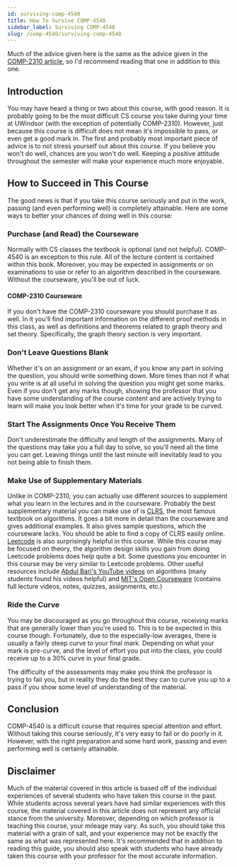 ```yaml
---
id: surviving-comp-4540
title: How To Survive COMP-4540
sidebar_label: Surviving COMP-4540
slug: /comp-4540/surviving-comp-4540
---
```


Much of the advice given here is the same as the advice given in the [COMP-2310 article](../COMP-2310/survivingCOMP2310), so I'd recommend reading that one in addition to this one.

## Introduction

You may have heard a thing or two about this course, with good reason. It is probably going to be the most difficult CS course you take during your time at UWindsor (with the exception of potentially COMP-2310). However, just because this course is difficult does not mean it's impossible to pass, or even get a good mark in. The first and probably most important piece of advice is to not stress yourself out about this course. If you believe you won't do well, chances are you won't do well. Keeping a positive attitude throughout the semester will make your experience much more enjoyable.

## How to Succeed in This Course

The good news is that if you take this course seriously and put in the work, passing (and even performing well) is completely attainable. Here are some ways to better your chances of doing well in this course:

### Purchase (and Read) the Courseware

Normally with CS classes the textbook is optional (and not helpful). COMP-4540 is an exception to this rule. All of the lecture content is contained within this book. Moreover, you may be expected in assignments or on examinations to use or refer to an algorithm described in the courseware. Without the courseware, you'll be out of luck.

#### COMP-2310 Courseware

If you don't have the COMP-2310 courseware you should purchase it as well. In it you'll find important information on the different proof methods in this class, as well as definitions and theorems related to graph theory and set theory. Specifically, the graph theory section is very important.

### Don't Leave Questions Blank

Whether it's on an assignment or an exam, if you know any part in solving the question, you should write something down. More times than not if what you write is at all useful in solving the question you might get some marks. Even if you don't get any marks though, showing the professor that you have some understanding of the course content and are actively trying to learn will make you look better when it's time for your grade to be curved.

### Start The Assignments Once You Receive Them

Don't underestimate the difficulty and length of the assignments. Many of the questions may take you a full day to solve, so you'll need all the time you can get. Leaving things until the last minute will inevitably lead to you not being able to finish them.

### Make Use of Supplementary Materials

Unlike in COMP-2310, you can actually use different sources to supplement what you learn in the lectures and in the courseware. Probably the best supplementary material you can make use of is [CLRS](https://en.wikipedia.org/wiki/Introduction_to_Algorithms), the most famous textbook on algorithms. It goes a bit more in detail than the courseware and gives additional examples. It also gives sample questions, which the courseware lacks. You should be able to find a copy of CLRS easily online. [Leetcode](https://leetcode.com/) is also surprisingly helpful in this course. While this course may be focused on theory, the algorithm design skills you gain from doing Leetcode problems does help quite a bit. Some questions you encounter in this course may be very similar to Leetcode problems. Other useful resources include [Abdul Bari's YouTube videos](https://www.youtube.com/playlist?list=PLDN4rrl48XKpZkf03iYFl-O29szjTrs_O) on algorithms (many students found his videos helpful) and [MIT's Open Courseware](https://ocw.mit.edu/courses/6-006-introduction-to-algorithms-spring-2020/) (contains full lecture videos, notes, quizzes, assignments, etc.)

### Ride the Curve

You may be discouraged as you go throughout this course, receiving marks that are generally lower than you're used to. This is to be expected in this course though. Fortunately, due to the especially-low averages, there is usually a fairly steep curve to your final mark. Depending on what your mark is pre-curve, and the level of effort you put into the class, you could receive up to a 30% curve in your final grade.

The difficulty of the assessments may make you think the professor is trying to fail you, but in reality they do the best they can to curve you up to a pass if you show some level of understanding of the material.

## Conclusion

COMP-4540 is a difficult course that requires special attention and effort. Without taking this course seriously, it's very easy to fail or do poorly in it. However, with the right preparation and some hard work, passing and even performing well is certainly attainable.

## Disclaimer

Much of the material covered in this article is based off of the individual experiences of several students who have taken this course in the past. While students across several years have had similar experiences with this course, the material covered in this article does not represent any official stance from the university. Moreover, depending on which professor is teaching this course, your mileage may vary. As such, you should take this material with a grain of salt, and your experience may not be exactly the same as what was represented here. It's recommended that in addition to reading this guide, you should also speak with students who have already taken this course with your professor for the most accurate information.
